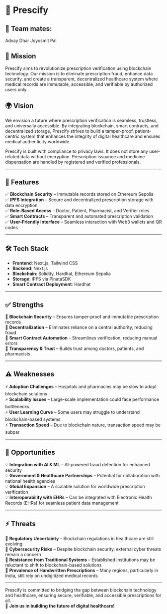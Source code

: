 # 📜 Prescify

## 👨 Team mates: 
Advay Dhar
Joyosmit Pal 

## 🚀 Mission
Prescify aims to revolutionize prescription verification using blockchain technology. Our mission is to eliminate prescription fraud, enhance data security, and create a transparent, decentralized healthcare system where medical records are immutable, accessible, and verifiable by authorized users only.

## 🌍 Vision
We envision a future where prescription verification is seamless, trustless, and universally accessible. By integrating blockchain, smart contracts, and decentralized storage, Prescify strives to build a tamper-proof, patient-centric system that enhances the integrity of digital healthcare and ensures medical authenticity worldwide.

Prescify is built with compliance to privacy laws. It does not store any user-related data without encryption. Prescription issuance and medicine dispensation are handled by registered and verified professionals.

---


## 🔹 Features
✅ **Blockchain Security** – Immutable records stored on Ethereum Sepolia  
✅ **IPFS Integration** – Secure and decentralized prescription storage with data encryption  
✅ **Role-Based Access** – Doctor, Patient, Pharmacist, and Verifier roles  
✅ **Smart Contracts** – Transparent and automated prescription validation  
✅ **User-Friendly Interface** – Seamless interaction with Web3 wallets and QR codes  

---

## 🛠 Tech Stack
- **Frontend**: Next.js, Tailwind CSS  
- **Backend**: Next.js  
- **Blockchain**: Solidity, Hardhat, Ethereum Sepolia  
- **Storage**: IPFS via PinataSDK  
- **Smart Contract Deployment**: Hardhat  

---

## ✅ Strengths
🔹 **Blockchain Security** – Ensures tamper-proof and immutable prescription records  
🔹 **Decentralization** – Eliminates reliance on a central authority, reducing fraud  
🔹 **Smart Contract Automation** – Streamlines verification, reducing manual errors  
🔹 **Transparency & Trust** – Builds trust among doctors, patients, and pharmacists  

---

## ⚠️ Weaknesses
⚡ **Adoption Challenges** – Hospitals and pharmacies may be slow to adopt blockchain solutions  
⚡ **Scalability Issues** – Large-scale implementation could face performance bottlenecks  
⚡ **User Learning Curve** – Some users may struggle to understand blockchain-based systems  
⚡ **Transaction Speed** – Due to blockchain nature, transaction speed may be subpar  

---

## 🚀 Opportunities
💡 **Integration with AI & ML** – AI-powered fraud detection for enhanced security  
💡 **Government & Healthcare Partnerships** – Potential for collaboration with national health agencies  
💡 **Global Expansion** – A scalable solution for worldwide prescription verification  
💡 **Interoperability with EHRs** – Can be integrated with Electronic Health Records (EHRs) for seamless patient data management  

---

## ⚡ Threats
🔴 **Regulatory Uncertainty** – Blockchain regulations in healthcare are still evolving  
🔴 **Cybersecurity Risks** – Despite blockchain security, external cyber threats remain a concern  
🔴 **Resistance from Traditional Systems** – Established institutions may be reluctant to shift to blockchain-based solutions  
🔴 **Prevalence of Handwritten Prescriptions** – Many regions, particularly in India, still rely on undigitized medical records  

---

Prescify is committed to bridging the gap between blockchain technology and healthcare, ensuring secure, verifiable, and accessible prescriptions for all.  
💙 **Join us in building the future of digital healthcare!**  
